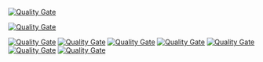 [![Quality Gate](http://sonar.gft.com/api/badges/gate?key=devman-generator)](http://sonar.gft.com/dashboard/index/devman-generator)

[![Quality Gate](http://sonar.gft.com/api/badges/measure?key=devman-generator&metric=coverage)](http://sonar.gft.com/dashboard/index/devman-generator) 

[![Quality Gate](http://sonar.gft.com/api/badges/measure?key=devman-generator&metric=ncloc)](http://sonar.gft.com/dashboard/index/devman-generator) 
[![Quality Gate](http://sonar.gft.com/api/badges/measure?key=devman-generator&metric=bugs)](http://sonar.gft.com/dashboard/index/devman-generator) 
[![Quality Gate](http://sonar.gft.com/api/badges/measure?key=devman-generator&metric=vulnerabilities)](http://sonar.gft.com/dashboard/index/devman-generator) 
[![Quality Gate](http://sonar.gft.com/api/badges/measure?key=devman-generator&metric=code_smells)](http://sonar.gft.com/dashboard/index/devman-generator) 
[![Quality Gate](http://sonar.gft.com/api/badges/measure?key=devman-generator&metric=duplicated_lines_density)](http://sonar.gft.com/dashboard/index/devman-generator) 
[![Quality Gate](http://sonar.gft.com/api/badges/measure?key=devman-generator&metric=duplicated_blocks)](http://sonar.gft.com/dashboard/index/devman-generator) 
[![Quality Gate](http://sonar.gft.com/api/badges/measure?key=devman-generator&metric=sqale_debt_ratio)](http://sonar.gft.com/dashboard/index/devman-generator) 

